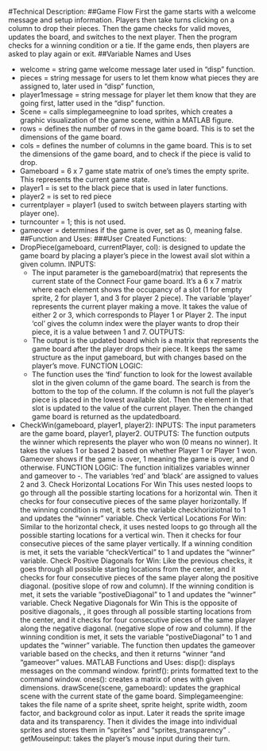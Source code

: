 #Technical Description:
##Game Flow
First the game starts with a welcome message and setup information. Players then take turns clicking on a column to drop their pieces. Then the game checks for valid moves, updates the board, and switches to the next player. Then the program checks for a winning condition or a tie. If the game ends, then players are asked to play again or exit. 
##Variable Names and Uses
- welcome = string game welcome message later used in “disp” function. 
- pieces = string message for users to let them know what pieces they are assigned to, later used in “disp” function, 
- player1message = string message for player let them know that they are going first, latter used in the “disp” function.
- Scene = calls simplegameegnine to load sprites, which creates a graphic visualization of the game scene, within a MATLAB figure. 
- rows = defines the number of rows in the game board. This is to set the dimensions of the game board. 
- cols = defines the number of columns in the game board. This is to set the dimensions of the game board, and to check if the piece is valid to drop. 
- Gameboard = 6 x 7 game state matrix of one’s times the empty sprite. This represents the current game state. 
- player1 = is set to the black piece that is used in later functions. 
- player2 = is set to red piece
- currentplayer = player1 (used to switch between players starting with player one).
- turncounter = 1; this is not used. 
- gameover = determines if the game is over, set as 0, meaning false.
##Function and Uses:
###User Created Functions:
- DropPiece(gameboard, currentPlayer, col): is designed to update the game board by placing a player’s piece in the lowest avail slot within a given column. 
INPUTS: 
  - The input parameter is the gameboard(matrix) that represents the current state of the Connect Four game board. It’s a 6 x 7 matrix where each element shows the occupancy of a slot (1 for empty sprite, 2 for player 1, and 3 for player 2 piece). The variable ‘player’ represents the current player making a move. It takes the value of either 2 or 3, which corresponds to Player 1 or Player 2. The input ‘col’ gives the column index were the player wants to drop their piece, it is a value between 1 and 7. 
OUTPUTS: 
  - The output is the updated board which is a matrix that represents the game board after the player drops their piece. It keeps the same structure as the input gameboard, but with changes based on the player’s move. 
FUNCTION LOGIC:
  - The function uses the ‘find’ function to look for the lowest available slot in the given column of the game board.  The search is from the bottom to the top of the column. 
If the column is not full the player’s piece is placed in the lowest available slot. Then the element in that slot is updated to the value of the current player. 
Then the changed game board is returned as the updatedboard. 
- CheckWin(gameboard, player1, player2): 
INPUTS: 
The input parameters are the game board, player1, player2. 
OUTPUTS: 
The function outputs the winner which represents the player who won (0 means no winner). It takes the values 1 or based 2 based on whether Player 1 or Player 1 won. 
Gameover shows if the game is over, 1 meaning the game is over, and 0 otherwise. 
FUNCTION LOGIC: 
The function initializes variables winner and gameover to -. 
The variables ‘red’ and ‘black’ are assigned to values 2 and 3. 
Check Horizontal Locations For Win
This uses nested loops to go through all the possible starting locations for a horizontal win. Then it checks for four consecutive pieces of the same player horizontally. If the winning condition is met, it sets the variable checkhoriziotnal to 1 and updates the “winner” variable. 
Check Vertical Locations For Win: 
Similar to the horizontal check, it uses nested loops to go through all the possible starting locations for a vertical win. Then it checks for four consecutive pieces of the same player vertically. If a winning condition is met, it sets the variable “checkVertical” to 1 and updates the “winner” variable. 
Check Positive Diagonals for Win: 
Like the previous checks, it goes through all possible starting locations from the center, and it checks for four consecutive pieces of the same player along the positive diagonal. (positive slope of row and column).  If the winning condition is met, it sets the variable “postiveDiagonal” to 1 and updates the “winner” variable. 
Check Negative Diagonals for Win 
This is the opposite of positive diagonals, , it goes through all possible starting locations from the center, and it checks for four consecutive pieces of the same player along the negative diagonal. (negative slope of row and column).  If the winning condition is met, it sets the variable “postiveDiagonal” to 1 and updates the “winner” variable. 
The function then updates the gameover variable based on the checks, and then it returns “winner “and “gameover” values. 
MATLAB Functions and Uses:
disp(): displays messages on the command window. 
fprintf(): prints formatted text to the command window. 
ones(): creates a matrix of ones with given dimensions. 
drawScene(scene, gameboard): updates the graphical scene with the current state of the game board. 
Simplegameengine: takes the file name of a sprite sheet, sprite height, sprite width, zoom factor, and background color as input. Later it reads the sprite image data and its transparency. Then it divides the image into individual sprites and stores them in “sprites” and “sprites_transparency” .
getMouseinput: takes the player’s mouse input during their turn.
